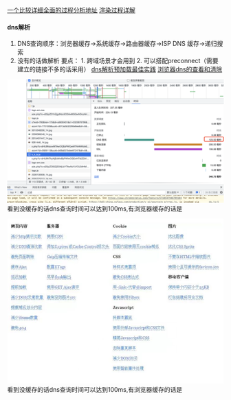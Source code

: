 [一个比较详细全面的过程分析地址](http://www.dailichun.com/2018/03/12/whenyouenteraurl.html)
[渲染过程详解](https://juejin.cn/post/6844903476506394638)
#### dns解析
1. DNS查询顺序：浏览器缓存→系统缓存→路由器缓存→ISP DNS 缓存→递归搜索
2. 没有的话做解析
要点： 1. 跨域场景才会用到 2. 可以搭配preconnect（需要建立的链接不多的话采用）
[dns解析预加载最佳实践](https://developer.mozilla.org/zh-CN/docs/Web/Performance/dns-prefetch)
[浏览器dns的查看和清除](https://www.cnblogs.com/shengulong/p/7443806.html)

![avatar](/js面试理解题/http-time.jpg)
看到没缓存的话dns查询时间可以达到100ms,有浏览器缓存的话是


![avatar](/性能优化.jpg)
看到没缓存的话dns查询时间可以达到100ms,有浏览器缓存的话是